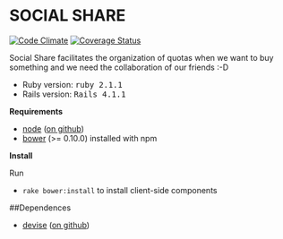 SOCIAL SHARE
===========

[![Code Climate](https://codeclimate.com/github/diegosouzapb/socialshare.png)](https://codeclimate.com/github/diegosouzapb/socialshare)
[![Coverage Status](https://coveralls.io/repos/diegosouzapb/socialshare/badge.png)](https://coveralls.io/r/diegosouzapb/socialshare)

Social Share facilitates the organization of quotas when we want to buy something and we need the collaboration of our friends :-D

* Ruby version: <tt>ruby 2.1.1</tt>
* Rails version: <tt>Rails 4.1.1</tt>

**Requirements**

* [node](http://nodejs.org) ([on github](https://github.com/joyent/node))
* [bower](https://github.com/bower/bower) (>= 0.10.0) installed with npm

**Install**

Run
* `rake bower:install` to install client-side components

##Dependences

* [devise](http://devise.plataformatec.com.br) ([on github](https://github.com/plataformatec/devise))
